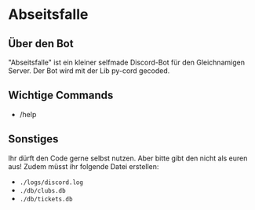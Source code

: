 # Abseitsfalle

## Über den Bot
"Abseitsfalle" ist ein kleiner selfmade Discord-Bot für den Gleichnamigen Server.
Der Bot wird mit der Lib py-cord gecoded.

## Wichtige Commands
- /help

## Sonstiges
Ihr dürft den Code gerne selbst nutzen. Aber bitte gibt den nicht als euren aus! Zudem müsst ihr folgende Datei erstellen:
- `./logs/discord.log`
- `./db/clubs.db`
- `./db/tickets.db`